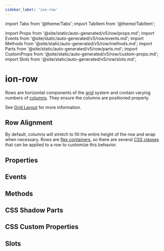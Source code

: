 ```yaml
---
sidebar_label: 'ion-row'
---
```


import Tabs from '@theme/Tabs';
import TabItem from '@theme/TabItem';

import Props from '@site/static/auto-generated/v5/row/props.md';
import Events from '@site/static/auto-generated/v5/row/events.md';
import Methods from '@site/static/auto-generated/v5/row/methods.md';
import Parts from '@site/static/auto-generated/v5/row/parts.md';
import CustomProps from '@site/static/auto-generated/v5/row/custom-props.md';
import Slots from '@site/static/auto-generated/v5/row/slots.md';

# ion-row

Rows are horizontal components of the [grid](grid.md) system and contain varying numbers of
[columns](col.md). They ensure the columns are positioned properly.

See [Grid Layout](../layout/grid.md) for more information.

## Row Alignment

By default, columns will stretch to fill the entire height of the row and wrap when necessary. Rows are [flex containers](https://developer.mozilla.org/en-US/docs/Glossary/Flex_Container), so there are several [CSS classes](../layout/css-utilities.md#flex-container-properties) that can be applied to a row to customize this behavior.

## Properties

<Props />

## Events

<Events />

## Methods

<Methods />

## CSS Shadow Parts

<Parts />

## CSS Custom Properties

<CustomProps />

## Slots

<Slots />
